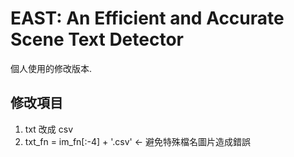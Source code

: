 # EAST: An Efficient and Accurate Scene Text Detector
個人使用的修改版本.

## 修改項目
1. txt 改成 csv
2. txt_fn = im_fn[:-4] + '.csv' <- 避免特殊檔名圖片造成錯誤
